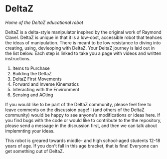 # DeltaZ
_Home of the DeltaZ educational robot_

DeltaZ is a delta-style manipulator inspired by the original work of Raymond Clavel. DeltaZ is unique in that it is a low-cost, accessible robot that teahces the ideas of manipulation. There is meant to be low resistance to diving into creating, using, devleoping with DeltaZ. Your DeltaZ journey is laid out in the list below. Each step is linked to take you a page with videos and written instructions. 

1. Items to Purchase
2. Building the DeltaZ
3. DeltaZ First Movements
4. Forward and Inverse Kinematics
5. Interacting with the Environment
6. Sensing and ACting

If you would like to be part of the DeltaZ community, please feel free to leave comments on the discussion page! I (and others of the DeltaZ community) would be happy to see anyone's modifications or ideas here. If you find bugs with the code or would like to contribute to the the repository, please send a message in the discussion first, and then we can talk about implemnting your ideas. 

This robot is greared towards middle- and high school-aged students 12-18 years of age. If you don't fall in this age bracket, that is fine! Everyone can get something out of DeltaZ. 


